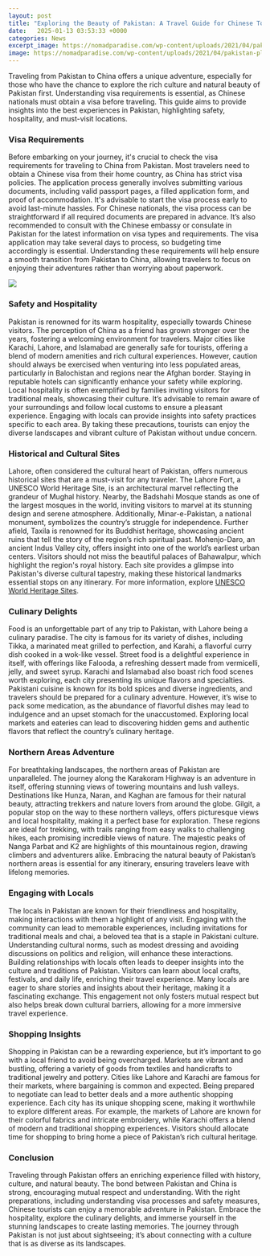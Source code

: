 ```yaml
---
layout: post
title: "Exploring the Beauty of Pakistan: A Travel Guide for Chinese Tourists"
date:   2025-01-13 03:53:33 +0000
categories: News
excerpt_image: https://nomadparadise.com/wp-content/uploads/2021/04/pakistan-places-07.jpg
image: https://nomadparadise.com/wp-content/uploads/2021/04/pakistan-places-07.jpg
---
```


Traveling from Pakistan to China offers a unique adventure, especially for those who have the chance to explore the rich culture and natural beauty of Pakistan first. Understanding visa requirements is essential, as Chinese nationals must obtain a visa before traveling. This guide aims to provide insights into the best experiences in Pakistan, highlighting safety, hospitality, and must-visit locations.
### Visa Requirements
Before embarking on your journey, it's crucial to check the visa requirements for traveling to China from Pakistan. Most travelers need to obtain a Chinese visa from their home country, as China has strict visa policies. The application process generally involves submitting various documents, including valid passport pages, a filled application form, and proof of accommodation. It's advisable to start the visa process early to avoid last-minute hassles. 
For Chinese nationals, the visa process can be straightforward if all required documents are prepared in advance. It’s also recommended to consult with the Chinese embassy or consulate in Pakistan for the latest information on visa types and requirements. The visa application may take several days to process, so budgeting time accordingly is essential. Understanding these requirements will help ensure a smooth transition from Pakistan to China, allowing travelers to focus on enjoying their adventures rather than worrying about paperwork.

![](https://nomadparadise.com/wp-content/uploads/2021/04/pakistan-places-07.jpg)
### Safety and Hospitality
Pakistan is renowned for its warm hospitality, especially towards Chinese visitors. The perception of China as a friend has grown stronger over the years, fostering a welcoming environment for travelers. Major cities like Karachi, Lahore, and Islamabad are generally safe for tourists, offering a blend of modern amenities and rich cultural experiences. However, caution should always be exercised when venturing into less populated areas, particularly in Balochistan and regions near the Afghan border.
Staying in reputable hotels can significantly enhance your safety while exploring. Local hospitality is often exemplified by families inviting visitors for traditional meals, showcasing their culture. It’s advisable to remain aware of your surroundings and follow local customs to ensure a pleasant experience. Engaging with locals can provide insights into safety practices specific to each area. By taking these precautions, tourists can enjoy the diverse landscapes and vibrant culture of Pakistan without undue concern.
### Historical and Cultural Sites
Lahore, often considered the cultural heart of Pakistan, offers numerous historical sites that are a must-visit for any traveler. The Lahore Fort, a UNESCO World Heritage Site, is an architectural marvel reflecting the grandeur of Mughal history. Nearby, the Badshahi Mosque stands as one of the largest mosques in the world, inviting visitors to marvel at its stunning design and serene atmosphere. Additionally, Minar-e-Pakistan, a national monument, symbolizes the country’s struggle for independence.
Further afield, Taxila is renowned for its Buddhist heritage, showcasing ancient ruins that tell the story of the region’s rich spiritual past. Mohenjo-Daro, an ancient Indus Valley city, offers insight into one of the world’s earliest urban centers. Visitors should not miss the beautiful palaces of Bahawalpur, which highlight the region's royal history. Each site provides a glimpse into Pakistan's diverse cultural tapestry, making these historical landmarks essential stops on any itinerary. For more information, explore [UNESCO World Heritage Sites](https://us.edu.vn/en/List_of_World_Heritage_Sites_in_Pakistan).
### Culinary Delights
Food is an unforgettable part of any trip to Pakistan, with Lahore being a culinary paradise. The city is famous for its variety of dishes, including Tikka, a marinated meat grilled to perfection, and Karahi, a flavorful curry dish cooked in a wok-like vessel. Street food is a delightful experience in itself, with offerings like Falooda, a refreshing dessert made from vermicelli, jelly, and sweet syrup. 
Karachi and Islamabad also boast rich food scenes worth exploring, each city presenting its unique flavors and specialties. Pakistani cuisine is known for its bold spices and diverse ingredients, and travelers should be prepared for a culinary adventure. However, it’s wise to pack some medication, as the abundance of flavorful dishes may lead to indulgence and an upset stomach for the unaccustomed. Exploring local markets and eateries can lead to discovering hidden gems and authentic flavors that reflect the country’s culinary heritage.
### Northern Areas Adventure
For breathtaking landscapes, the northern areas of Pakistan are unparalleled. The journey along the Karakoram Highway is an adventure in itself, offering stunning views of towering mountains and lush valleys. Destinations like Hunza, Naran, and Kaghan are famous for their natural beauty, attracting trekkers and nature lovers from around the globe. 
Gilgit, a popular stop on the way to these northern valleys, offers picturesque views and local hospitality, making it a perfect base for exploration. These regions are ideal for trekking, with trails ranging from easy walks to challenging hikes, each promising incredible views of nature. The majestic peaks of Nanga Parbat and K2 are highlights of this mountainous region, drawing climbers and adventurers alike. Embracing the natural beauty of Pakistan’s northern areas is essential for any itinerary, ensuring travelers leave with lifelong memories.
### Engaging with Locals
The locals in Pakistan are known for their friendliness and hospitality, making interactions with them a highlight of any visit. Engaging with the community can lead to memorable experiences, including invitations for traditional meals and chai, a beloved tea that is a staple in Pakistani culture. Understanding cultural norms, such as modest dressing and avoiding discussions on politics and religion, will enhance these interactions.
Building relationships with locals often leads to deeper insights into the culture and traditions of Pakistan. Visitors can learn about local crafts, festivals, and daily life, enriching their travel experience. Many locals are eager to share stories and insights about their heritage, making it a fascinating exchange. This engagement not only fosters mutual respect but also helps break down cultural barriers, allowing for a more immersive travel experience.
### Shopping Insights
Shopping in Pakistan can be a rewarding experience, but it’s important to go with a local friend to avoid being overcharged. Markets are vibrant and bustling, offering a variety of goods from textiles and handicrafts to traditional jewelry and pottery. Cities like Lahore and Karachi are famous for their markets, where bargaining is common and expected. 
Being prepared to negotiate can lead to better deals and a more authentic shopping experience. Each city has its unique shopping scene, making it worthwhile to explore different areas. For example, the markets of Lahore are known for their colorful fabrics and intricate embroidery, while Karachi offers a blend of modern and traditional shopping experiences. Visitors should allocate time for shopping to bring home a piece of Pakistan’s rich cultural heritage.
### Conclusion
Traveling through Pakistan offers an enriching experience filled with history, culture, and natural beauty. The bond between Pakistan and China is strong, encouraging mutual respect and understanding. With the right preparations, including understanding visa processes and safety measures, Chinese tourists can enjoy a memorable adventure in Pakistan. Embrace the hospitality, explore the culinary delights, and immerse yourself in the stunning landscapes to create lasting memories. The journey through Pakistan is not just about sightseeing; it’s about connecting with a culture that is as diverse as its landscapes.